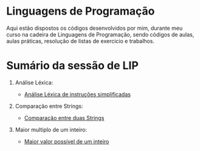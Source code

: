 # Linguagens de Programação

Aqui estão dispostos os códigos desenvolvidos por mim, durante meu curso na cadeira de Linguagens de Programação, sendo códigos de aulas, aulas práticas, resolução de listas de exercicio e trabalhos.

# Sumário da sessão de LIP

1. Análise Léxica:
   * [Análise Léxica de instruções simplificadas](https://github.com/ericrodriguesfer/Academico/tree/master/LIP/analisador-lexico)

2. Comparação entre Strings:
   * [Comparação entre duas Strings](https://github.com/ericrodriguesfer/Academico/tree/master/LIP/comparador-strings)
  
3. Maior multiplo de um inteiro:
   * [Maior valor possível de um inteiro](https://github.com/ericrodriguesfer/Academico/tree/master/LIP/maior-multiplo-inteiro)